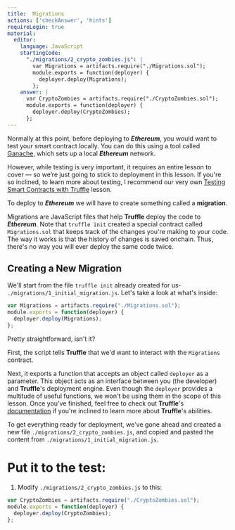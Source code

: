 ```yaml
---
title:  Migrations
actions: ['checkAnswer', 'hints']
requireLogin: true
material:
  editor:
    language: JavaScript
    startingCode:
      "./migrations/2_crypto_zombies.js": |
        var Migrations = artifacts.require("./Migrations.sol");
        module.exports = function(deployer) {
          deployer.deploy(Migrations);
        };
    answer: |
      var CryptoZombies = artifacts.require("./CryptoZombies.sol");
      module.exports = function(deployer) {
        deployer.deploy(CryptoZombies);
      };
---
```


Normally at this point, before deploying to ***Ethereum***, you would want to test your smart contract locally. You can do this using a tool called <a href="https://truffleframework.com/ganache" target=”_blank”>Ganache</a>, which sets up a local ***Ethereum*** network.

However, while testing is very important, it requires an entire lesson to cover — so we’re just going to stick to deployment in this lesson. If you're so inclined, to learn more about testing, I recommend our very own <a href="http://cryptozombies.io/en/lesson/10" target=”_blank”>Testing Smart Contracts with Truffle</a> lesson.

<!-- TODO: update ^^ link, if needed -->

To deploy to ***Ethereum*** we will have to create something called a **migration**.

Migrations are JavaScript files that help **Truffle** deploy the code to ***Ethereum***. Note that `truffle init` created a special contract called `Migrations.sol` that keeps track of the changes you're making to your code. The way it works is that the history of changes is saved onchain. Thus, there's no way you will ever deploy the same code twice.

## Creating a New Migration

We'll start from the file `truffle init` already created for us- `./migrations/1_initial_migration.js`.
Let's take a look at what's inside:

```javascript
var Migrations = artifacts.require("./Migrations.sol");
module.exports = function(deployer) {
  deployer.deploy(Migrations);
};
```

Pretty straightforward, isn't it?

First, the script tells **Truffle** that we'd want to interact with the `Migrations` contract.

Next, it exports a function that accepts an object called `deployer` as a parameter. This object acts as an interface between you (the developer) and **Truffle**'s deployment engine. Even though the `deployer` provides a multitude of useful functions, we won't be using them in the scope of this lesson. Once you've finished, feel free to check out **Truffle**'s <a href="https://truffleframework.com/docs/truffle/getting-started/running-migrations" target=”_blank”>documentation</a> if you're inclined to learn more about **Truffle**'s abilities.

To get everything ready for deployment, we've gone ahead and created a new file `./migrations/2_crypto_zombies.js`, and copied and pasted the content from `./migrations/1_initial_migration.js`.

# Put it to the test:

1. Modify `./migrations/2_crypto_zombies.js` to this:

```JavaScript
var CryptoZombies = artifacts.require("./CryptoZombies.sol");
module.exports = function(deployer) {
  deployer.deploy(CryptoZombies);
};
```
